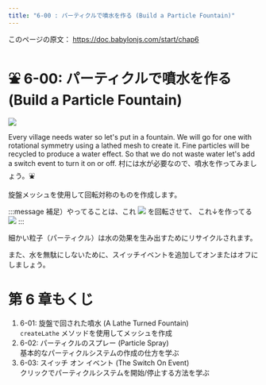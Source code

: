 ```yaml
---
title: "6-00 : パーティクルで噴水を作る (Build a Particle Fountain)"
---
```


このページの原文： https://doc.babylonjs.com/start/chap6

# ⛲ 6-00: パーティクルで噴水を作る (Build a Particle Fountain)

![](https://storage.googleapis.com/zenn-user-upload/01dad93e2610-20220502.gif)

Every village needs water so let's put in a fountain. We will go for one with rotational symmetry using a lathed mesh to create it. Fine particles will be recycled to produce a water effect. So that we do not waste water let's add a switch event to turn it on or off.
村には水が必要なので、噴水を作ってみましょう。⛲

旋盤メッシュを使用して回転対称のものを作成します。

:::message
補足）やってることは、これ
![](https://doc.babylonjs.com/_next/image?url=%2Fimg%2Fgetstarted%2Fprofile.png&w=2048&q=75)
を回転させて、
これ↓を作ってる
![](https://doc.babylonjs.com/_next/image?url=%2Fimg%2FplaygroundsAndNMEs%2FgettingStartedLathe1.jpg&w=2048&q=75)
:::

細かい粒子（パーティクル）は水の効果を生み出すためにリサイクルされます。

また、水を無駄にしないために、スイッチイベントを追加してオンまたはオフにしましょう。



# 第 6 章もくじ

1. 6-01: 旋盤で回された噴水 (A Lathe Turned Fountain)<br />`createLathe` メソッドを使用してメッシュを作成
2. 6-02: パーティクルのスプレー (Particle Spray)<br />基本的なパーティクルシステムの作成の仕方を学ぶ
3. 6-03: スイッチ オン イベント (The Switch On Event)<br />クリックでパーティクルシステムを開始/停止する方法を学ぶ
